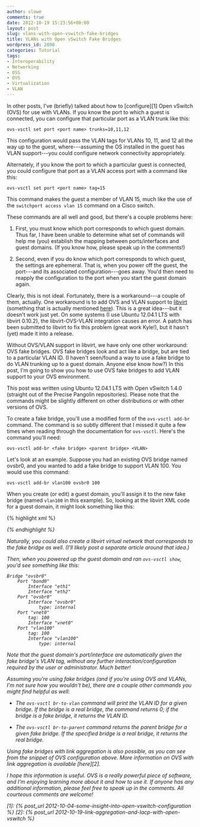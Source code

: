```yaml
---
author: slowe
comments: true
date: 2012-10-19 15:23:56+00:00
layout: post
slug: vlans-with-open-vswitch-fake-bridges
title: VLANs with Open vSwitch Fake Bridges
wordpress_id: 2898
categories: Tutorial
tags:
- Interoperability
- Networking
- OSS
- OVS
- Virtualization
- VLAN
---
```


In other posts, I've (briefly) talked about how to [configure][1] Open vSwitch (OVS) for use with VLANs. If you know the port to which a guest is connected, you can configure that particular port as a VLAN trunk like this:

    ovs-vsctl set port <port name> trunks=10,11,12

This configuration would pass the VLAN tags for VLANs 10, 11, and 12 all the way up to the guest, where---assuming the OS installed in the guest has VLAN support---you could configure network connectivity appropriately.

Alternately, if you know the port to which a particular guest is connected, you could configure that port as a VLAN access port with a command like this:

    ovs-vsctl set port <port name> tag=15

This command makes the guest a member of VLAN 15, much like the use of the `switchport access vlan 15` command on a Cisco switch.

These commands are all well and good, but there's a couple problems here:

1. First, you must know which port corresponds to which guest domain. Thus far, I have been unable to determine what set of commands will help me (you) establish the mapping between ports/interfaces and guest domains. (If you know how, please speak up in the comments!)

2. Second, even if you do know which port corresponds to which guest, the settings are ephemeral. That is, when you power off the guest, the port---and its associated configuration---goes away. You'd then need to reapply the configuration to the port when you start the guest domain again.

Clearly, this is not ideal. Fortunately, there is a workaround---a couple of them, actually. One workaround is to add OVS and VLAN support to [libvirt](http://libvirt.org) (something that is actually mentioned [here](http://www.siliconloons.com/?p=305)). This is a great idea---but it doesn't work just yet. On some systems (I use Ubuntu 12.04.1 LTS with libvirt 0.10.2), the libvirt-OVS-VLAN integration causes an error. A patch has been submitted to libvirt to fix this problem (great work Kyle!), but it hasn't (yet) made it into a release.

Without OVS/VLAN support in libvirt, we have only one other workaround: OVS fake bridges. OVS fake bridges look and act like a bridge, but are tied to a particular VLAN ID. (I haven't seen/found a way to use a fake bridge to do VLAN trunking up to a guest domain. Anyone else know how?) In this post, I'm going to show you how to use OVS fake bridges to add VLAN support to your OVS environment.

This post was written using Ubuntu 12.04.1 LTS with Open vSwitch 1.4.0 (straight out of the Precise Pangolin repositories). Please note that the commands might be slightly different on other distributions or with other versions of OVS.

To create a fake bridge, you'll use a modified form of the `ovs-vsctl add-br` command. The command is so subtly different that I missed it quite a few times when reading through the documentation for `ovs-vsctl`. Here's the command you'll need:

    ovs-vsctl add-br <fake bridge> <parent bridge> <VLAN>

Let's look at an example. Suppose you had an existing OVS bridge named ovsbr0, and you wanted to add a fake bridge to support VLAN 100. You would use this command:

    ovs-vsctl add-br vlan100 ovsbr0 100

When you create (or edit) a guest domain, you'll assign it to the new fake bridge (named `vlan100` in this example). So, looking at the libvirt XML code for a guest domain, it might look something like this:

{% highlight xml %}
<interface type='bridge'>
  <mac address='11:22:33:aa:bb:cc'/>
  <source bridge='vlan100'/>
  <address type='pci' domain='0x0000' bus='0x00' slot='0x03' function='0x0'/>
</interface>
{% endhighlight %}

Naturally, you could also create a libvirt virtual network that corresponds to the fake bridge as well. (I'll likely post a separate article around that idea.)

Then, when you powered up the guest domain and ran `ovs-vsctl show`, you'd see something like this:

    Bridge "ovsbr0"
        Port "bond0"
            Interface "eth1"
            Interface "eth2"
        Port "ovsbr0"
            Interface "ovsbr0"
                type: internal
        Port "vnet0"
            tag: 100
            Interface "vnet0"
        Port "vlan100"
            tag: 100
            Interface "vlan100"
                type: internal

Note that the guest domain's port/interface are automatically given the fake bridge's VLAN tag, without any further interaction/configuration required by the user or administrator. Much better!

Assuming you're using fake bridges (and if you're using OVS and VLANs, I'm not sure how you wouldn't be), there are a couple other commands you might find helpful as well:

* The `ovs-vsctl br-to-vlan` command will print the VLAN ID for a given bridge. If the bridge is a real bridge, the command returns 0; if the bridge is a fake bridge, it returns the VLAN ID.

* The `ovs-vsctl br-to-parent` command returns the parent bridge for a given fake bridge. If the specified bridge is a real bridge, it returns the real bridge.

Using fake bridges with link aggregation is also possible, as you can see from the snippet of OVS configuration above. More information on OVS with link aggregation is available [here][2].

I hope this information is useful. OVS is a really powerful piece of software, and I'm enjoying learning more about it and how to use it. If anyone has any additional information, please feel free to speak up in the comments. All courteous comments are welcome!

[1]: {% post_url 2012-10-04-some-insight-into-open-vswitch-configuration %}
[2]: {% post_url 2012-10-19-link-aggregation-and-lacp-with-open-vswitch %}
